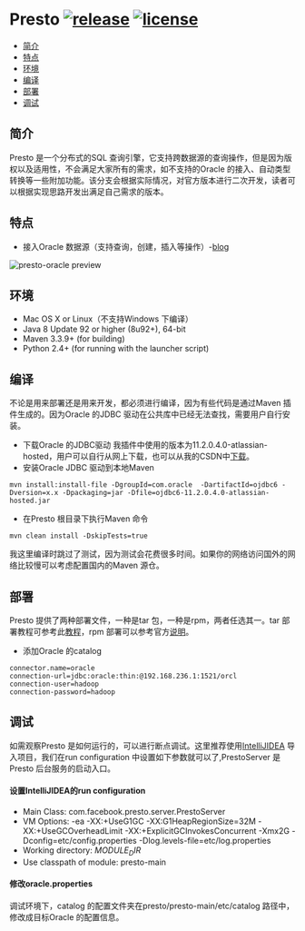 # Presto [![release](https://img.shields.io/badge/release-sc--0.157-blue.svg)](https://travis-ci.org/prestodb/presto) [![license](https://img.shields.io/hexpm/l/plug.svg)](https://github.com/gh351135612/presto/blob/sc-0.157/LICENSE)
* [简介](#简介)
* [特点](#特点)
* [环境](#环境)
* [编译](#编译)
* [部署](#部署)
* [调试](#调试)

<h2 id="简介">简介</h2>

Presto 是一个分布式的SQL 查询引擎，它支持跨数据源的查询操作，但是因为版权以及适用性，不会满足大家所有的需求，如不支持的Oracle 的接入、自动类型转换等一些附加功能。该分支会根据实际情况，对官方版本进行二次开发，读者可以根据实现思路开发出满足自己需求的版本。

<h2 id="特点">特点</h2>

* 接入Oracle 数据源（支持查询，创建，插入等操作）-[blog](http://www.jianshu.com/p/948c41d50a83)

![presto-oracle preview](https://github.com/gh351135612/presto/blob/sc-0.157/presto-oracle/pc-preview.gif)

<h2 id="环境">环境</h2>

* Mac OS X or Linux（不支持Windows 下编译）
* Java 8 Update 92 or higher (8u92+), 64-bit
* Maven 3.3.9+ (for building)
* Python 2.4+ (for running with the launcher script)

<h2 id="编译">编译</h2>

不论是用来部署还是用来开发，都必须进行编译，因为有些代码是通过Maven 插件生成的。因为Oracle 的JDBC 驱动在公共库中已经无法查找，需要用户自行安装。
* 下载Oracle 的JDBC驱动
我插件中使用的版本为11.2.0.4.0-atlassian-hosted，用户可以自行从网上下载，也可以从我的CSDN中[下载](http://download.csdn.net/detail/u010215256/9831385)。
* 安装Oracle JDBC 驱动到本地Maven
```
mvn install:install-file -DgroupId=com.oracle  -DartifactId=ojdbc6 -Dversion=x.x -Dpackaging=jar -Dfile=ojdbc6-11.2.0.4.0-atlassian-hosted.jar
```
* 在Presto 根目录下执行Maven 命令
```
mvn clean install -DskipTests=true
```
我这里编译时跳过了测试，因为测试会花费很多时间。如果你的网络访问国外的网络比较慢可以考虑配置国内的Maven 源仓。

<h2 id='部署'>部署</h2>

Presto 提供了两种部署文件，一种是tar 包，一种是rpm，两者任选其一。tar 部署教程可参考此[教程](http://www.jianshu.com/p/46dcd1a7f47f)，rpm 部署可以参考官方[说明](https://github.com/gh351135612/presto/blob/sc-0.157/presto-server-rpm/README.md)。
* 添加Oracle 的catalog
```
connector.name=oracle
connection-url=jdbc:oracle:thin:@192.168.236.1:1521/orcl
connection-user=hadoop
connection-password=hadoop
```

<h2 id='调试'>调试</h2>

如需观察Presto 是如何运行的，可以进行断点调试。这里推荐使用[IntelliJIDEA](https://www.jetbrains.com/idea/) 导入项目，我们在run configuration 中设置如下参数就可以了,PrestoServer 是Presto 后台服务的启动入口。

#### 设置IntelliJIDEA的run configuration

* Main Class: com.facebook.presto.server.PrestoServer
* VM Options: -ea -XX:+UseG1GC -XX:G1HeapRegionSize=32M -XX:+UseGCOverheadLimit -XX:+ExplicitGCInvokesConcurrent -Xmx2G -Dconfig=etc/config.properties -Dlog.levels-file=etc/log.properties
* Working directory: $MODULE_DIR$
* Use classpath of module: presto-main

#### 修改oracle.properties

调试环境下，catalog 的配置文件夹在presto/presto-main/etc/catalog 路径中，修改成目标Oracle 的配置信息。







